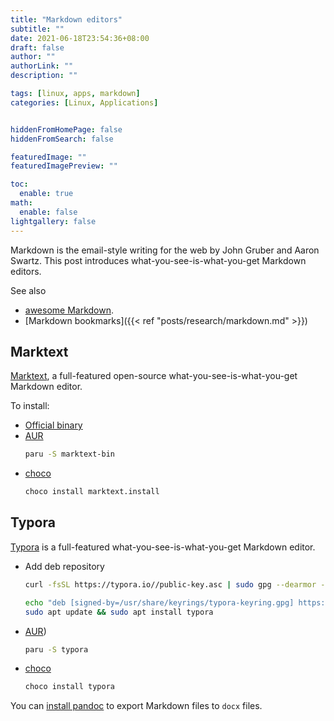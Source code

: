 ```yaml
---
title: "Markdown editors"
subtitle: ""
date: 2021-06-18T23:54:36+08:00
draft: false
author: ""
authorLink: ""
description: ""

tags: [linux, apps, markdown]
categories: [Linux, Applications]


hiddenFromHomePage: false
hiddenFromSearch: false

featuredImage: ""
featuredImagePreview: ""

toc:
  enable: true
math:
  enable: false
lightgallery: false
---
```


Markdown is the email-style writing for the web by John Gruber and Aaron Swartz. This post introduces what-you-see-is-what-you-get Markdown editors.

See also
- [awesome Markdown](https://github.com/mundimark/awesome-markdown#markdown).
- [Markdown bookmarks]({{< ref "posts/research/markdown.md" >}})

<!--more-->

## Marktext

[Marktext](https://marktext.app/), a full-featured open-source what-you-see-is-what-you-get Markdown editor.

To install:
- [Official binary](https://marktext.app/)
- [AUR](https://aur.archlinux.org/packages/marktext-bin/)
  ```bash
  paru -S marktext-bin
  ```
- [choco](https://community.chocolatey.org/packages/marktext.install)
  ```bash
  choco install marktext.install
  ```

## Typora

[Typora](https://typora.io/) is a full-featured what-you-see-is-what-you-get Markdown editor.

- Add deb repository
  ```bash
  curl -fsSL https://typora.io//public-key.asc | sudo gpg --dearmor -o /usr/share/keyrings/typora-keyring.gpg

  echo "deb [signed-by=/usr/share/keyrings/typora-keyring.gpg] https://typora.io/ ./" | sudo tee /etc/apt/sources.list.d/typora.list > /dev/nul
  sudo apt update && sudo apt install typora
  ```
- [AUR](https://aur.archlinux.org/packages/typora/))
  ```bash
  paru -S typora
  ```
- [choco](https://community.chocolatey.org/packages/typora)
  ```bash
  choco install typora
  ```

You can [install pandoc](https://pandoc.org/installing.html) to export Markdown files to `docx` files.
